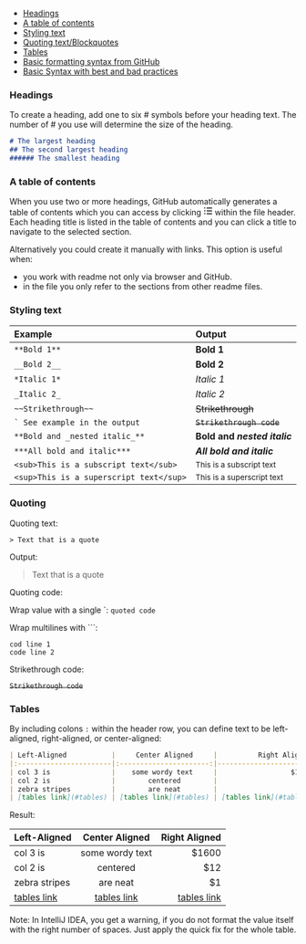 - [Headings](#headings)
- [A table of contents](#a-table-of-contents)
- [Styling text](#styling-text)
- [Quoting text/Blockquotes](#quoting)
- [Tables](#tables)
- [Basic formatting syntax from GitHub](https://docs.github.com/en/get-started/writing-on-github/getting-started-with-writing-and-formatting-on-github/basic-writing-and-formatting-syntax)
- [Basic Syntax with best and bad practices](https://www.markdownguide.org/basic-syntax/)

### Headings

To create a heading, add one to six # symbols before your heading text. 
The number of # you use will determine the size of the heading.

```md
# The largest heading
## The second largest heading
###### The smallest heading
```

### A table of contents
When you use two or more headings, GitHub automatically generates a table of contents which you can access by clicking
<svg version="1.1" width="16" height="16" viewBox="0 0 16 16" class="octicon octicon-list-unordered" aria-label="The unordered list icon" role="img">
  <path fill-rule="evenodd" d="M2 4a1 1 0 100-2 1 1 0 000 2zm3.75-1.5a.75.75 0 000 1.5h8.5a.75.75 0 000-1.5h-8.5zm0 5a.75.75 0 000 1.5h8.5a.75.75 0 000-1.5h-8.5zm0 5a.75.75 0 000 1.5h8.5a.75.75 0 000-1.5h-8.5zM3 8a1 1 0 11-2 0 1 1 0 012 0zm-1 6a1 1 0 100-2 1 1 0 000 2z">
  </path>
</svg>
within the file header. 
Each heading title is listed in the table of contents and you can click a title to navigate to the selected section.

Alternatively you could create it manually with links. 
This option is useful when:
- you work with readme not only via browser and GitHub.
- in the file you only refer to the sections from other readme files.

### Styling text

| Example                                 | Output                                |
|:----------------------------------------|:--------------------------------------|
| `**Bold 1**`                            | **Bold 1**                            |
| `__Bold 2__`                            | __Bold 2__                            |
| `*Italic 1*`                            | *Italic 1*                            |
| `_Italic 2_`                            | _Italic 2_                            |
| `~~Strikethrough~~`                     | ~~Strikethrough~~                     |
| `` ` See example in the output ``       | ~~`Strikethrough code`~~              |
| `**Bold and _nested italic_**`          | **Bold and _nested italic_**          |
| `***All bold and italic***`             | ***All bold and italic***             |
| `<sub>This is a subscript text</sub>`   | <sub>This is a subscript text</sub>   |
| `<sup>This is a superscript text</sup>` | <sup>This is a superscript text</sup> |

### Quoting 

Quoting text:

`> Text that is a quote`

Output:

> Text that is a quote

Quoting code:

Wrap value with a single \`: `quoted code`

Wrap multilines with \`\`\`:

```
cod line 1
code line 2
```

Strikethrough code:

~~`Strikethrough code`~~

### Tables

By including colons `:` within the header row, you can define text to be left-aligned, right-aligned, or center-aligned:

```markdown
| Left-Aligned           |     Center Aligned     |          Right Aligned |
|:-----------------------|:----------------------:|-----------------------:|
| col 3 is               |    some wordy text     |                  $1600 |
| col 2 is               |        centered        |                    $12 |
| zebra stripes          |        are neat        |                     $1 |
| [tables link](#tables) | [tables link](#tables) | [tables link](#tables) |
```

Result:

| Left-Aligned           |     Center Aligned     |          Right Aligned |
|:-----------------------|:----------------------:|-----------------------:|
| col 3 is               |    some wordy text     |                  $1600 |
| col 2 is               |        centered        |                    $12 |
| zebra stripes          |        are neat        |                     $1 |
| [tables link](#tables) | [tables link](#tables) | [tables link](#tables) |

Note: In IntelliJ IDEA, you get a warning, if you do not format the value itself with the right number of spaces. 
Just apply the quick fix for the whole table.